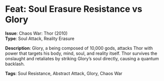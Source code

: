 # Feat: Soul Erasure Resistance vs Glory

**Issue**: Chaos War: Thor (2010)  
**Type**: Soul Attack, Reality Erasure

**Description**:
Glory, a being composed of 10,000 gods, attacks Thor with power that targets his body, mind, soul, and reality itself. Thor survives the onslaught and retaliates by striking Glory’s soul directly, causing a quantum backlash.

**Tags**: Soul Resistance, Abstract Attack, Glory, Chaos War
